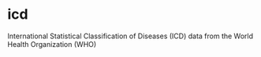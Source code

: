 # icd
International Statistical Classification of Diseases (ICD) data from the World Health Organization (WHO)
